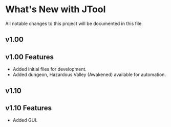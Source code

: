 # What's New with JTool

All notable changes to this project will be documented in this file.

## v1.00

## v1.00 Features

- Added initial files for development.
- Added dungeon, Hazardous Valley (Awakened) available for automation.

## v1.10

## v1.10 Features

- Added GUI.

